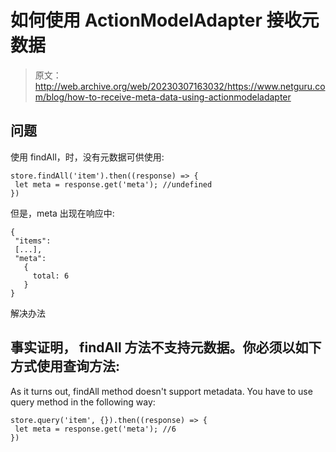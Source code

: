 # 如何使用 ActionModelAdapter 接收元数据

> 原文：<http://web.archive.org/web/20230307163032/https://www.netguru.com/blog/how-to-receive-meta-data-using-actionmodeladapter>

 ## 问题

使用 findAll，时，没有元数据可供使用:

```
store.findAll('item').then((response) => {
 let meta = response.get('meta'); //undefined
})
```

但是，meta 出现在响应中:

```
{
 "items":
 [...],
 "meta":
   {
     total: 6
   }
}
```

解决办法

## 事实证明， findAll 方法不支持元数据。你必须以如下方式使用查询方法:

As it turns out, findAll method doesn't support metadata. You have to use query method in the following way:

```
store.query('item', {}).then((response) => { 
 let meta = response.get('meta'); //6
}) 
```